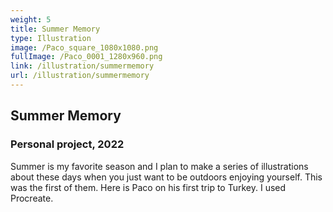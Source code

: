 ```yaml
---
weight: 5
title: Summer Memory
type: Illustration
image: /Paco_square_1080x1080.png
fullImage: /Paco_0001_1280x960.png
link: /illustration/summermemory
url: /illustration/summermemory
---
```


## Summer Memory

### Personal project, 2022

Summer is my favorite season and I plan to make a series of illustrations about these days when you just want to be outdoors enjoying yourself. This was the first of them. Here is Paco on his first trip to Turkey. I used Procreate.
